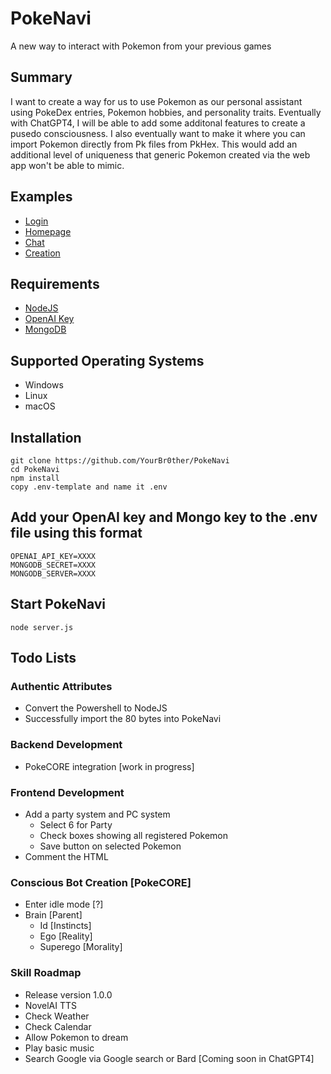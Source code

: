 # PokeNavi
A new way to interact with Pokemon from your previous games

## Summary
I want to create a way for us to use Pokemon as our personal assistant using PokeDex entries, Pokemon hobbies, and personality traits. Eventually with ChatGPT4, I will be able to add some additonal features to create a pusedo consciousness. I also eventually want to make it where you can import Pokemon directly from Pk files from PkHex. This would add an additional level of uniqueness that generic Pokemon created via the web app won't be able to mimic.

## Examples
* [Login](/Example/Login.png)
* [Homepage](/Example/Homepage.png)
* [Chat](/Example/Chat.png)
* [Creation](/Example/Creation.png)

## Requirements
 * [NodeJS](https://nodejs.org/en)
 * [OpenAI Key](https://platform.openai.com/account/api-keys)
 * [MongoDB](https://www.mongodb.com/)

## Supported Operating Systems
 * Windows
 * Linux
 * macOS

## Installation
    git clone https://github.com/YourBr0ther/PokeNavi
    cd PokeNavi
    npm install
    copy .env-template and name it .env

## Add your OpenAI key and Mongo key to the .env file using this format
    OPENAI_API_KEY=XXXX
    MONGODB_SECRET=XXXX
    MONGODB_SERVER=XXXX

## Start PokeNavi
    node server.js

## Todo Lists

### Authentic Attributes
* Convert the Powershell to NodeJS
* Successfully import the 80 bytes into PokeNavi

### Backend Development
* PokeCORE integration [work in progress]

### Frontend Development
* Add a party system and PC system
  * Select 6 for Party
  * Check boxes showing all registered Pokemon
  * Save button on selected Pokemon
* Comment the HTML

### Conscious Bot Creation [PokeCORE]
* Enter idle mode [?]
* Brain [Parent]
  * Id [Instincts]
  * Ego [Reality]
  * Superego [Morality]

### Skill Roadmap
 * Release version 1.0.0
 * NovelAI TTS
 * Check Weather
 * Check Calendar
 * Allow Pokemon to dream
 * Play basic music
 * Search Google via Google search or Bard [Coming soon in ChatGPT4]
